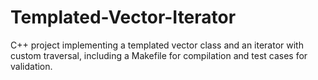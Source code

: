 # Templated-Vector-Iterator
C++ project implementing a templated vector class and an iterator with custom traversal, including a Makefile for compilation and test cases for validation.
